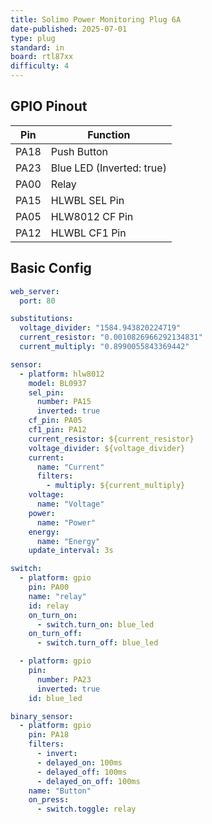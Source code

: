 ```yaml
---
title: Solimo Power Monitoring Plug 6A
date-published: 2025-07-01
type: plug
standard: in
board: rtl87xx
difficulty: 4
---
```


## GPIO Pinout

| Pin    | Function                   |
|--------|----------------------------|
| PA18   | Push Button                |
| PA23   | Blue LED (Inverted: true)  |
| PA00   | Relay                      |
| PA15   | HLWBL SEL Pin              |
| PA05   | HLW8012 CF Pin             |
| PA12   | HLWBL CF1 Pin              |

## Basic Config

```yaml
web_server:
  port: 80

substitutions:
  voltage_divider: "1584.943820224719"
  current_resistor: "0.0010826966292134831"
  current_multiply: "0.8990055843369442"

sensor:
  - platform: hlw8012
    model: BL0937
    sel_pin:
      number: PA15
      inverted: true
    cf_pin: PA05
    cf1_pin: PA12
    current_resistor: ${current_resistor}
    voltage_divider: ${voltage_divider}
    current:
      name: "Current"
      filters:
        - multiply: ${current_multiply}
    voltage:
      name: "Voltage"
    power:
      name: "Power"
    energy:
      name: "Energy"
    update_interval: 3s

switch:
  - platform: gpio
    pin: PA00
    name: "relay"
    id: relay
    on_turn_on:
      - switch.turn_on: blue_led
    on_turn_off:
      - switch.turn_off: blue_led

  - platform: gpio
    pin:
      number: PA23
      inverted: true
    id: blue_led

binary_sensor:
  - platform: gpio
    pin: PA18
    filters:
      - invert:
      - delayed_on: 100ms
      - delayed_off: 100ms
      - delayed_on_off: 100ms
    name: "Button"
    on_press:
      - switch.toggle: relay
